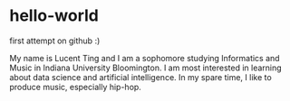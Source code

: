 # hello-world
first attempt on github :)

My name is Lucent Ting and I am a sophomore studying Informatics and Music in Indiana University Bloomington. I am most interested in learning about data science and artificial intelligence. In my spare time, I like to produce music, especially hip-hop. 
